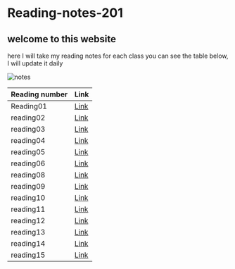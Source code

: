 # Reading-notes-201
## welcome to this website  
here I will take my reading notes for each class you can see the table below, I will update it daily 

![notes](https://www.invespcro.com/blog/images/blog-images/main.png)

 
Reading number | Link
---------------|----------
Reading01| [Link](https://github.com/messeili/reading-notes-201/class01)
reading02| [Link]()
reading03| [Link]()
reading04| [Link]()
reading05| [Link]()
reading06| [Link]()
reading08| [Link]()
reading09| [Link]()
reading10| [Link]()
reading11| [Link]()
reading12| [Link]()
reading13| [Link]()
reading14| [Link]()
reading15| [Link]()
